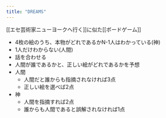 ```yaml
---
title: "DREAMS"
---
```


[[エセ芸術家ニューヨークへ行く]]に似た[[ボードゲーム]]
- 4枚の絵のうち、本物がどれであるかN-1人はわかっている(神)
- 1人だけわからない(人間)
- 話を合わせる
- 人間が誰であるかと、正しい絵がどれであるかを予想
- 人間
    - 人間だと誰からも指摘されなければ3点
    - 正しい絵を選べば2点
- 神
    - 人間を指摘すれば2点
    - 誰からも人間であると誤解されなければ1点
